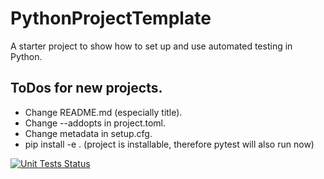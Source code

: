 # PythonProjectTemplate
A starter project to show how to set up and use automated testing in Python.

## ToDos for new projects.
- Change README.md (especially title).
- Change --addopts in project.toml.
- Change metadata in setup.cfg.
- pip install -e .  (project is installable, therefore pytest will also run now)

[![Unit Tests Status](https://github.com/johannesstengele/PythonProjectTemplate/actions/workflows/tests.yml/badge.svg)](https://github.com/johannesstengele/PythonProjectTemplate/actions)

